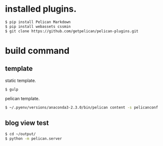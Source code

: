 # installed plugins.

```sh
$ pip install Pelican Markdown
$ pip install webassets cssmin
$ git clone https://github.com/getpelican/pelican-plugins.git
```

# build command

## template

static template.

```sh
$ gulp
```

pelican template.

```sh
$ ~/.pyenv/versions/anaconda3-2.3.0/bin/pelican content -s pelicanconf.py -t themes/commander-aipa
```

## blog view test

```sh
$ cd ~/output/
$ python -m pelican.server
```

